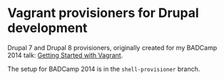 # Vagrant provisioners for Drupal development

Drupal 7 and Drupal 8 provisioners, originally created for my BADCamp 2014 talk: [Getting Started with Vagrant](https://2014.badcamp.net/session/getting-started-vagrant).

The setup for BADCamp 2014 is in the `shell-provisioner` branch.
